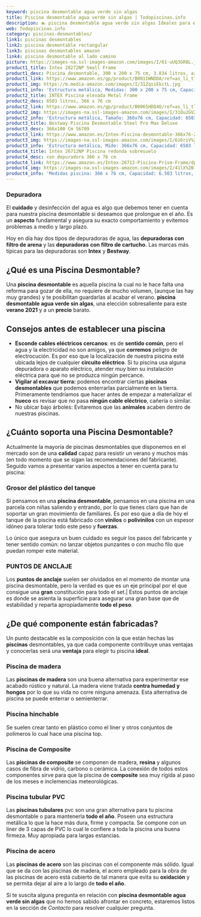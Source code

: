 ```yaml
---
keyword: piscina desmontable agua verde sin algas
title: Piscina desmontable agua verde sin algas | Todopiscinas.info
description: 🏊 piscina desmontable agua verde sin algas Ideales para este verano 2021. Aquí puedes comprar piscina desmontable agua verde sin algas y comparar con otras similares. No dejes escapar piscina desmontable agua verde sin algas a un precio realmente tentador.
web: Todopiscinas.info
category: piscinas-desmontables/
link1: piscinas desmontables
link2: piscina desmontable rectangular
link3: piscinas desmontables amazon
link4: piscina desmontable al lado camino
picture: https://images-na.ssl-images-amazon.com/images/I/61-uUQ3GR8L.jpg
product1_title: Intex 28272NP Small Frame
product1_desc: Piscina desmontable, 300 x 200 x 75 cm, 3.834 litros, azul
product1_link: https://www.amazon.es/gp/product/B001IWNDDA/ref=as_li_tl?ie=UTF8&camp=3638&creative=24630&creativeASIN=B001IWNDDA&linkCode=as2&tag=todopiscinas0e-21&linkId=25b9d647487c889cb6ef56ed63f50ca1
product1_img: https://m.media-amazon.com/images/I/31ZqsiEkctL.jpg
product1_info: 'Estructura metálica, Medidas: 300 x 200 x 75 cm, Capacidad: 3.834 litros, Para 6 personas (+ 6 años), Fácil montaje, Forma rectangular'
product2_title: INTEX Piscina elevada Metal Frame
product2_desc: 6503 litros, 366 x 76 cm
product2_link: https://www.amazon.es/gp/product/B0065HDQ4O/ref=as_li_tl?ie=UTF8&camp=3638&creative=24630&creativeASIN=B0065HDQ4O&linkCode=as2&tag=todopiscinas0e-21&linkId=ed2430e3ba564d3527ee103df33ed7b3
product2_img: https://images-na.ssl-images-amazon.com/images/I/31Ou2GV2SAL.jpg
product2_info: 'Estructura metálica, Tamaño: 366x76 cm, Capacidad: 6503 litros, Forma circular, De 4 a 7 personas (+6 años)'
product3_title: Bestway Piscina Desmontable Steel Pro Max Deluxe
product3_desc: 366x100 Cm 56709
product3_link: https://www.amazon.es/Intex-Piscina-desmontable-366x76-28210NP/dp/B0065HDQ4O?__mk_es_ES=%C3%85M%C3%85%C5%BD%C3%95%C3%91&crid=25UQGV9HG2INI&dchild=1&keywords=piscinas+desmontables&qid=1615854176&sprefix=piscinas+dem%2Caps%2C201&sr=8-5&linkCode=ll1&tag=todopiscinas0e-21&linkId=34f200977c6cbaab1f3f4d9ac0e64755&language=es_ES&ref_=as_li_ss_tl
product3_img: https://images-na.ssl-images-amazon.com/images/I/616riV%2BiY3L.jpg
product3_info: 'Estructura metálica, Mide: 366x76 cm, Capacidad: 6503 litros, De 4 a 7 personas mayores de 6 años, Forma circular, Tecnología Super-Tough'
product4_title: Intex 26712NP Piscina redonda sobresuelo
product4_desc: con depuradora 366 x 76 cm
product4_link: https://www.amazon.es/Intex-26712-Piscina-Prism-Frame/dp/B07FB823GL?__mk_es_ES=%C3%85M%C3%85%C5%BD%C3%95%C3%91&dchild=1&keywords=piscinas+desmontables+con+depuradora&qid=1615936418&sr=8-5&linkCode=ll1&tag=todopiscinas0e-21&linkId=d98699de7830cd471766fa1daa36de34&language=es_ES&ref_=as_li_ss_tl
product4_img: https://images-na.ssl-images-amazon.com/images/I/41lX%2B-YpibL.jpg
product4_info: 'Medidas piscina: 366 x 76 cm, Capacidad: 6.503 litros, Incluye depuradora de cartucha A, Lona resistente triple capa'
---
```



<stats-list :link1=link1 :link2=link2 :link3=link3 :link4=link4 :category=category></stats-list>

<external-banner></external-banner>



### Depuradora

El **cuidado** y desinfección del agua es algo que debemos tener en cuenta para nuestra piscina desmontable si deseamos que prolongue en el año. Es un **aspecto** fundamental y asegura su exacto comportamiento y evitemos problemas a medio y largo plazo.

Hoy en día hay dos tipos de depuradoras de agua, las **depuradoras con filtro de arena** y  las **depuradoras** **con filtro de cartucho.** Las marcas más típicas para las depuradoras son **Intex** y **Bestway**.

<brand-panel :title=product1_title :desc=product1_desc :img=product1_img :link=product1_link></brand-panel>
## ¿Qué es una Piscina Desmontable?

Una **piscina desmontable** es aquella piscina la cual no le hace falta una reforma para gozar de ella, no requiere de mucho volumen, (aunque las hay muy grandes) y te posibilitan guardarlas al acabar el verano.  **piscina desmontable agua verde sin algas**, una elección sobresaliente para este **verano 2021** y a un **precio** barato.


## Consejos antes de establecer una piscina



*   **Esconde cables eléctricos cercanos**: es de **sentido común**, pero el agua y la electricidad no son amigos, ya que **corremos** peligro de electrocución. Es por eso que la localización de nuestra piscina esté ubicada lejos de cualquier **circuito eléctrico**. Si tu piscina usa alguna depuradora o aparato eléctrico, atender muy bien su instalación eléctrica para que no se produzca ningún percance.
*   **Vigilar al excavar tierra:** podemos encontrar ciertas **piscinas desmontables** que podemos enterrarlas parcialmente en la tierra. Primeramente tendríamos que hacer antes de empezar a materializar el **hueco** es revisar que no pasa **ningún cable eléctrico**, cañería o similar.
*   No ubicar bajo árboles: Evitaremos que las **animales** acaben dentro de nuestras piscinas.


## ¿Cuánto soporta una Piscina Desmontable?

Actualmente la mayoría de piscinas desmontables que disponemos en el mercado son de una **calidad** capaz para resistir un verano y muchos más (en todo momento que se sigan las recomendaciones del fabricante). Seguido vamos a presentar varios aspectos a tener en cuenta para tu piscina:


### Grosor del plástico del tanque

Si pensamos en una **piscina desmontable**, pensamos en una piscina en una parcela con niñas saliendo y entrando, por lo que tienes claro que han de soportar un gran movimiento de familiares. Es por eso que a día de hoy el tanque de la piscina está fabricado con **vinilos** o **polivinilos** con un espesor idóneo para tolerar todo este peso y **fuerzas**.

Lo único que asegura un	 buen cuidado es seguir los pasos del fabricante y tener sentido común: no lanzar objetos punzantes o con mucho filo que puedan romper este material.


### PUNTOS DE ANCLAJE

Los **puntos de anclaje** suelen ser olvidados en el momento de montar una piscina desmontable, pero la verdad es que es un eje principal por el que consigue una **gran** constitución para todo el set.| Estos puntos de anclaje es donde se asienta la superficie para asegurar una gran base que de estabilidad y reparta apropiadamente **todo el peso**.


## ¿De qué componente están fabricadas?

Un punto destacable es la composición con la que están hechas las **piscinas** desmontables, ya que cada componente contribuye unas ventajas y conocerlas  será una **ventaja** para elegir tu piscina **ideal**.


### Piscina de madera

Las **piscinas de madera** son una buena alternativa para experimentar ese acabado rústico y natural. La madera viene tratada **contra humedad y hongos** por lo que su vida no corre ninguna amenaza. Esta alternativa de piscina se puede enterrar o semienterrar.


### Piscina hinchable

 Se suelen crear tanto en plástico como el liner y otros conjuntos de polímeros lo cual hace una piscina top.


### Piscina de Composite

Las **piscinas de composite** se componen de madera, **resina** y algunos casos de fibra de vidrio, carbono o cerámica. La conexión de todos estos componentes sirve para que la piscina de **composite** sea muy rígida al paso de los meses e inclemencias meteorológicas.


### Piscina tubular PVC

Las **piscinas tubulares** pvc son una gran alternativa para tu piscina desmontable o para mantenerla **todo el año**. Poseen una estructura metálica lo que la hace más dura, firme y compacta. Se compone con un liner de 3 capas de PVC lo cual le confiere a toda la piscina una buena firmeza. Muy apropiada para largas estancias.


### Piscina de acero

Las **piscinas de acero** son las piscinas con el componente más sólido. Igual que se da con las piscinas de madera, el acero empleado para la obra de las piscinas de acero está cubierto de tal manera que evita su **oxidación** y se permita dejar al aire a lo largo de **todo el año**.

Si te suscita alguna pregunta en relación con **piscina desmontable agua verde sin algas** que no hemos sabido afrontar en concreto, estaremos listos en la sección de _Contacto_ para resolver cualquier pregunta.